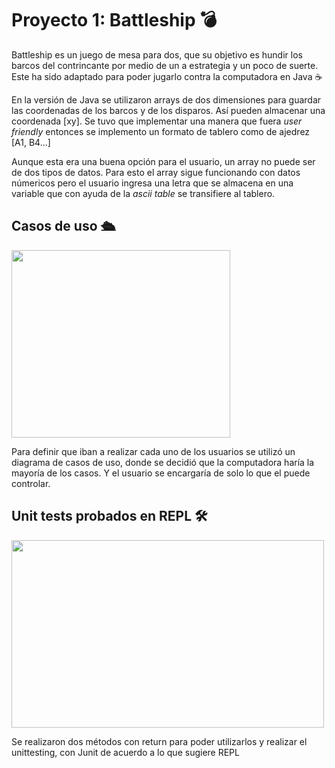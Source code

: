 # Proyecto 1: Battleship 💣


Battleship es un juego de mesa para dos, que su objetivo es hundir los barcos del contrincante por medio de un a estrategia y un poco de suerte. Este ha sido adaptado para poder jugarlo contra la computadora en Java ☕️ 

En la versión de Java se utilizaron arrays de dos dimensiones para guardar las coordenadas de los barcos y de los disparos. Así pueden almacenar una coordenada [xy]. Se tuvo que implementar una manera que fuera *user friendly* entonces se implemento un formato de tablero como de ajedrez [A1, B4...]

Aunque esta era una buena opción para el usuario, un array no puede ser de dos tipos de datos. Para esto el array sigue funcionando con datos númericos pero el usuario ingresa una letra que se almacena en una variable que con ayuda de la *ascii table* se  transifiere al tablero. 

## Casos de uso 🛳

<img src="https://imgur.com/RGFkVCG.png" width="350" height="300"/> 

Para definir que iban a realizar cada uno de los usuarios se utilizó un diagrama de casos de uso, donde se decidió que la computadora haría la mayoría de los casos. Y el usuario se encargaría de solo lo que el puede controlar.

## Unit tests probados en REPL 🛠
<img src="https://imgur.com/thzdmyG.png" width="500" height="300"/> 

Se realizaron dos métodos con return para poder utilizarlos y realizar el unittesting, con Junit de acuerdo a lo que sugiere REPL
